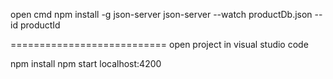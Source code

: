open cmd
npm install -g json-server
json-server --watch productDb.json --id productId

===========================
open project in visual studio code

npm install 
npm start
localhost:4200
